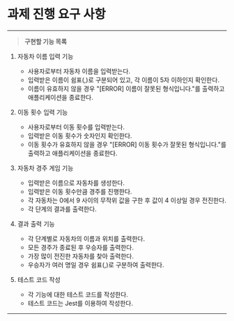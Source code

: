 # 과제 진행 요구 사항

<hr/>

> **구현할 기능 목록**

1. 자동차 이름 입력 기능

   - 사용자로부터 자동차 이름을 입력받는다.
   - 입력받은 이름이 쉼표(,)로 구분되어 있고, 각 이름이 5자 이하인지 확인한다.
   - 이름이 유효하지 않을 경우 "[ERROR] 이름이 잘못된 형식입니다."를 출력하고 애플리케이션을 종료한다.

2. 이동 횟수 입력 기능

   - 사용자로부터 이동 횟수를 입력받는다.
   - 입력받은 이동 횟수가 숫자인지 확인한다.
   - 이동 횟수가 유효하지 않을 경우 "[ERROR] 이동 횟수가 잘못된 형식입니다."를 출력하고 애플리케이션을 종료한다.

3. 자동차 경주 게임 기능

   - 입력받은 이름으로 자동차를 생성한다.
   - 입력받은 이동 횟수만큼 경주를 진행한다.
   - 각 자동차는 0에서 9 사이의 무작위 값을 구한 후 값이 4 이상일 경우 전진한다.
   - 각 단계의 결과를 출력한다.

4. 결과 출력 기능
   - 각 단계별로 자동차의 이름과 위치를 출력한다.
   - 모든 경주가 종료된 후 우승자를 출력한다.
   - 가장 많이 전진한 자동차를 찾아 출력한다.
   - 우승자가 여러 명일 경우 쉼표(,)로 구분하여 출력한다.
5. 테스트 코드 작성
   - 각 기능에 대한 테스트 코드를 작성한다.
   - 테스트 코드는 Jest를 이용하여 작성한다.

<hr/>
